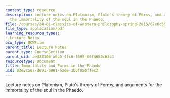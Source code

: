 ```yaml
---
content_type: resource
description: Lecture notes on Platonism, Plato's theory of Forms, and arguments for
  the immortality of the soul in the Phaedo.
file: /courses/24-01-classics-of-western-philosophy-spring-2016/62e8c587d091a90162de3b0f85bffec2_MIT24_01S16_SES6.pdf
file_type: application/pdf
learning_resource_types:
- Lecture Notes
ocw_type: OCWFile
parent_title: Lecture Notes
parent_type: CourseSection
parent_uid: ae423108-a6c5-4fc6-f599-06f4680c63c3
resourcetype: Document
title: Immortality and Forms in the Phaedo
uid: 62e8c587-d091-a901-62de-3b0f85bffec2
---
```

Lecture notes on Platonism, Plato's theory of Forms, and arguments for the immortality of the soul in the Phaedo.

